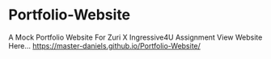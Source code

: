 # Portfolio-Website
A Mock Portfolio Website For Zuri X Ingressive4U Assignment
View Website Here... https://master-daniels.github.io/Portfolio-Website/
